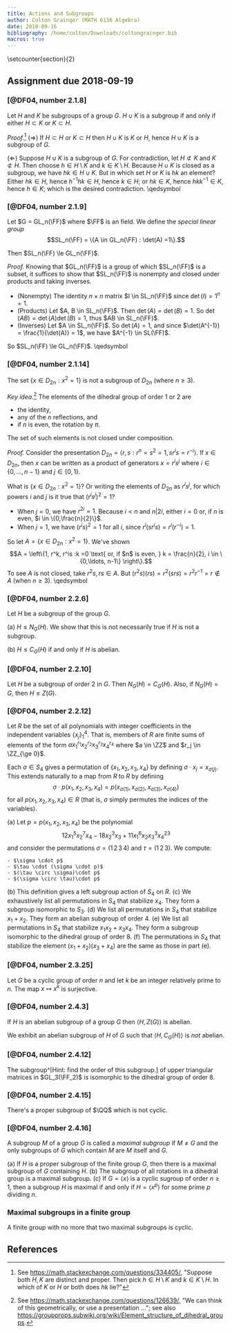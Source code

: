 ```yaml
---
title: Actions and Subgroups
author: Colton Grainger (MATH 6130 Algebra)
date: 2018-09-16
bibliography: /home/colton/Downloads/coltongrainger.bib
macros: true
---
```


\setcounter{section}{2}

## Assignment due 2018-09-19

### [@DF04, number 2.1.8]

Let $H$ and $K$ be subgroups of a group $G$. $H \cup K$ is a subgroup if and only if either $H \subset K$ or $K \subset H$. 

*Proof.*[^se] ($\Rightarrow$) If $H \subset H$ or $K\subset H$ then $H \cup K$ is $K$ or $H$, hence $H \cup K$ is a subgroup of $G$.

($\Leftarrow$) Suppose $H \cup K$ is a subgroup of $G$. For contradiction, let $H \not\subset K$ and $K \not\subset H$. Then choose $h \in H\setminus K$ and $k \in K\setminus H$. Because $H \cup K$ is closed as a subgroup, we have $hk \in H \cup K$. But in which set $H$ or $K$ is $hk$ an element? Either $hk \in H$, hence $h^{-1}hk \in H$, hence $k \in H$; or $hk \in K$, hence $hkk^{-1} \in K$, hence $h \in K$; which is the desired contradiction. \qedsymbol

[^se]: See <https://math.stackexchange.com/questions/334405/>, "Suppose both $H,K$ are distinct and proper. Then pick $h\in H\setminus K$ and $k\in K\setminus H$. In which of $K$ or $H$ or both does $hk$ lie?"

### [@DF04, number 2.1.9]

Let $G = GL_n(\FF)$ where $\FF$ is an field. We define the *special linear group* 
$$SL_n(\FF) = \{A \in GL_n(\FF) : \det(A) =1\}.$$

Then $SL_n(\FF) \le GL_n(\FF)$.

*Proof.* Knowing that $GL_n(\FF)$ is a group of which $SL_n(\FF)$ is a subset, it suffices to show that $SL_n(\FF)$ is nonempty and closed under products and taking inverses.

- (Nonempty) The identity $n\times n$ matrix $I \in SL_n(\FF)$ since $\det(I) = 1^n =1$.
- (Products) Let $A, B \in SL_n(\FF)$. Then $\det(A) = \det(B) = 1$. So $\det(AB) = \det(A)\det(B) = 1$, thus $AB \in SL_n(\FF)$.
- (Inverses) Let $A \in SL_n(\FF)$. So $\det(A) = 1$, and since $\det(A^{-1}) = \frac{1}{\det(A)} = 1$, we have $A^{-1} \in SL(\FF)$.

So $SL_n(\FF) \le GL_n(\FF)$. \qedsymbol

### [@DF04, number 2.1.14]

The set $\{ x \in D_{2n} : x^2 = 1\}$ is not a subgroup of $D_{2n}$ (where $n\ge 3$).

*Key idea*.[^d2n] The elements of the dihedral group of order $1$ or $2$ are

- the identity,
- any of the $n$ reflections, and 
- if $n$ is even, the rotation by $\pi$.

The set of such elements is not closed under composition.

*Proof.* Consider the presentation $D_{2n} = \langle r, s : r^n  = s^2 = 1, sr^is = r^{-i}\rangle$. If $x \in D_{2n}$, then $x$ can be written as a product of generators $x = r^{i}s^{j}$ where $i \in \{0, \ldots, n-1\}$ and $j \in \{0,1\}$. 

What is $\{ x \in D_{2n} : x^2 = 1\}$? Or writing the elements of $D_{2n}$ as $r^is^j$, for which powers $i$ and $j$ is it true that $(r^i s^j)^2 =1$?

- When $j =0$, we have $r^{2i} = 1$. Because $i < n$ and $n | 2i$, either $i = 0$ or, if $n$ is even, $i \in \{0,\frac{n}{2}\}$.
- When $j =1$, we have $(r^is)^2 = 1$ for all $i$, since $r^i(sr^is) = r^i(r^{-i}) = 1$.

So let $A = \{ x \in D_{2n} : x^2 = 1\}$. We've shown $$A = \left\{1, r^k, r^is :k =0 \text{ or, if $n$ is even, } k = \frac{n}{2},  i \in \{0,\ldots, n-1\} \right\}.$$ To see $A$ is not closed, take $r^2s, rs \in A$. But $(r^2s)(rs) = r^2(srs) = r^2r^{-1} = r \notin A$ (when $n \ge 3$). \qedsymbol

[^d2n]: See <https://math.stackexchange.com/questions/126639/>, "We can think of this geometrically, or use a presentation  ..."; see also <https://groupprops.subwiki.org/wiki/Element_structure_of_dihedral_groups>.

### [@DF04, number 2.2.6]

Let $H$ be a subgroup of the group $G$. 

(a) $H \le N_G(H)$. We show that this is not necessarily true if $H$ is not a subgroup.

(b) $H \le C_G(H)$ if and only if $H$ is abelian.

### [@DF04, number 2.2.10]

Let $H$ be a subgroup of order $2$ in $G$. Then $N_G(H) = C_G(H)$. Also, if $N_G(H) = G$, then $H \le Z(G)$.

### [@DF04, number 2.2.12]

Let $R$ be the set of all polynomials with integer coefficients in the independent variables $\{x_j\}_1^4$. That is, members of $R$ are finite sums of elements of the form $ax_1^{r_1}x_2^{r_2}x_3^{r_3}x_4^{r_4}$ where $a \in \ZZ$ and $r_j \in \ZZ_{\ge 0}$.

Each $\sigma \in S_4$ gives a permutation of $\{x_1, x_2, x_3, x_4\}$ by defining $\sigma \cdot x_j = x_{\sigma(j)}$. This extends naturally to a map from $R$ to $R$ by defining $$\sigma\cdot p(x_1,x_2,x_3,x_4) = p(x_{\sigma(1)},x_{\sigma(2)},x_{\sigma(3)},x_{\sigma(4)})$$ for all $p(x_1,x_2,x_3,x_4) \in R$ (that is, $\sigma$ simply permutes the indices of the variables). 

(a) Let $p = p(x_1,x_2,x_3,x_4)$ be the polynomial 
$$12x_1^5x_2^7x_4 - 18x_2^3x_3 + 11x_1^6x_2x_3^3x_4^{23}$$
and consider the permutations $\sigma = (1 \, 2 \, 3\, 4)$ and $\tau = (1\, 2\, 3)$. We compute:

    - $\sigma \cdot p$
    - $\tau \cdot (\sigma \cdot p)$
    - $(\tau \circ \sigma)\cdot p$
    - $(\sigma \circ \tau)\cdot p$

(b) This definition gives a left subgroup action of $S_4$ on $R$.
(c) We exhaustively list all permutations in $S_4$ that stabilize $x_4$. They form a subgroup isomorphic to $S_3$.
(d) We list all permutations in $S_4$ that stabilize $x_1 + x_2$. They form an abelian subgroup of order $4$.
(e) We list all permutations in $S_4$ that stabilize $x_1x_2 + x_3x_4$. They  form a subgroup isomorphic to the dihedral group of order $8$.
(f) The permutations in $S_4$ that stabilize the element $(x_1 + x_2)(x_3 + x_4)$ are the same as those in part (e).

### [@DF04, number 2.3.25]

Let $G$ be a cyclic group of order $n$ and let $k$ be an integer relatively prime to $n$. The map $x \mapsto x^k$ is surjective.

### [@DF04, number 2.4.3]

If $H$ is an abelian subgroup of a group $G$ then $\langle H, Z(G)\rangle$ is abelian.

We exhibit an abelian subgroup of $H$ of $G$ such that $\langle H, C_G(H)\rangle$ is *not* abelian.

### [@DF04, number 2.4.12]

The subgroup^[Hint: find the order of this subgroup.] of upper triangular matrices in $GL_3(\FF_2)$ is isomorphic to the dihedral group of order $8$.

### [@DF04, number 2.4.15]

There's a proper subgroup of $\QQ$ which is not cyclic.

### [@DF04, number 2.4.16]

A subgroup $M$ of a group $G$ is called a *maximal subgroup* if $M \neq G$ and the only subgroups of $G$ which contain $M$ are $M$ itself and $G$.

(a) If $H$ is a proper subgroup of the finite group $G$, then there is a maximal subgroup of $G$ containing $H$.
(b) The subgroup of all rotations in a dihedral group is a maximal subgroup.
(c) If $G = \langle x\rangle$ is a cyclic sugroup of order $n \ge 1$, then a subgroup $H$ is maximal if and only if $H = \langle x^p \rangle$ for some prime $p$ dividing $n$.

### Maximal subgroups in a finite group

A finite group with no more that two maximal subgroups is cyclic.

## References
